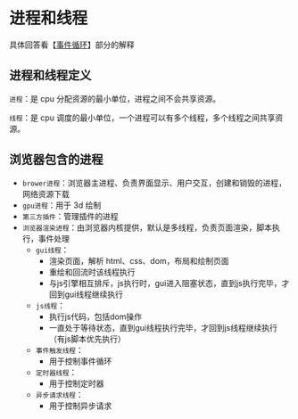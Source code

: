 # 进程和线程

具体回答看【[事件循环](./事件循环.md)】部分的解释

## 进程和线程定义

`进程`：是 cpu 分配资源的最小单位，进程之间不会共享资源。

`线程`：是 cpu 调度的最小单位，一个进程可以有多个线程，多个线程之间共享资源。

## 浏览器包含的进程

- `brower进程`：浏览器主进程、负责界面显示、用户交互，创建和销毁的进程，网络资源下载
- `gpu进程`：用于 3d 绘制
- `第三方插件`：管理插件的进程
- `浏览器渲染进程`：由浏览器内核提供，默认是多线程，负责页面渲染，脚本执行，事件处理
    - `gui线程`：
        - 渲染页面，解析 html、css、dom，布局和绘制页面
        - 重绘和回流时该线程执行
        - 与js引擎相互排斥，js执行时，gui进入阻塞状态，直到js执行完毕，才回到gui线程继续执行
    - `js线程`：
        - 执行js代码，包括dom操作
        - 一直处于等待状态，直到gui线程执行完毕，才回到js线程继续执行（有js脚本优先执行）
    - `事件触发线程`：
        - 用于控制事件循环
    - `定时器线程`：
        - 用于控制定时器
    - `异步请求线程`：
        - 用于控制异步请求